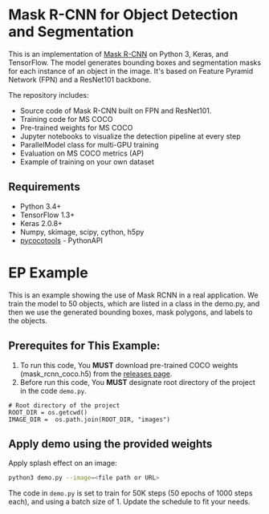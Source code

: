 <!--
waggle_topic=IGNORE
-->

# Mask R-CNN for Object Detection and Segmentation

This is an implementation of [Mask R-CNN](https://arxiv.org/abs/1703.06870) on Python 3, Keras, and TensorFlow. The model generates bounding boxes and segmentation masks for each instance of an object in the image. It's based on Feature Pyramid Network (FPN) and a ResNet101 backbone.

The repository includes:
* Source code of Mask R-CNN built on FPN and ResNet101.
* Training code for MS COCO
* Pre-trained weights for MS COCO
* Jupyter notebooks to visualize the detection pipeline at every step
* ParallelModel class for multi-GPU training
* Evaluation on MS COCO metrics (AP)
* Example of training on your own dataset


## Requirements
* Python 3.4+
* TensorFlow 1.3+
* Keras 2.0.8+
* Numpy, skimage, scipy, cython, h5py
* [pycocotools](https://github.com/cocodataset/cocoapi) - PythonAPI


# EP Example

This is an example showing the use of Mask RCNN in a real application.
We train the model to 50 objects, which are listed in a class in the demo.py,
and then we use the generated bounding boxes, mask polygons, and labels to the objects.

## Prerequites for This Example:
1. To run this code, You **MUST** download pre-trained COCO weights (mask_rcnn_coco.h5) from the [releases page](https://github.com/matterport/Mask_RCNN/releases).
2. Before run this code, You **MUST** designate root directory of the project in the code ```demo.py```.
```
# Root directory of the project
ROOT_DIR = os.getcwd()
IMAGE_DIR =  os.path.join(ROOT_DIR, "images")
```

## Apply demo using the provided weights
Apply splash effect on an image:

```bash
python3 demo.py --image=<file path or URL>
```

The code in `demo.py` is set to train for 50K steps (50 epochs of 1000 steps each), and using a batch size of 1.
Update the schedule to fit your needs.
